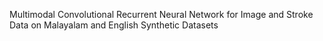 Multimodal Convolutional Recurrent Neural Network for Image and Stroke Data on Malayalam and English Synthetic Datasets
